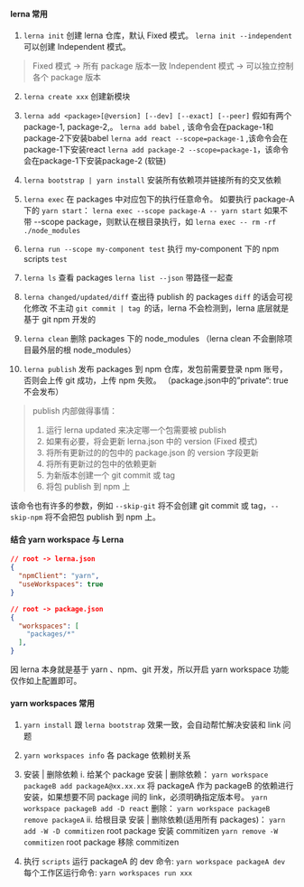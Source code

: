 #### lerna 常用

1. `lerna init`
创建 lerna 仓库，默认 Fixed 模式。 `lerna init --independent` 可以创建 Independent 模式。
> Fixed 模式 -> 所有 package 版本一致
Independent 模式 -> 可以独立控制各个 package 版本

2. `lerna create xxx`
创建新模块

3. `lerna add <package>[@version] [--dev] [--exact] [--peer]`
假如有两个 package-1, package-2,。
`lerna add babel` , 该命令会在package-1和package-2下安装babel
`lerna add react --scope=package-1` ,该命令会在package-1下安装react
`lerna add package-2 --scope=package-1`，该命令会在package-1下安装package-2 (软链)

4. `lerna bootstrap | yarn install`
安装所有依赖项并链接所有的交叉依赖 

5. `lerna exec`
在 packages 中对应包下的执行任意命令。
如要执行 package-A 下的 `yarn start`：
`lerna exec --scope package-A -- yarn start`
如果不带 --scope package，则默认在根目录执行，如
`lerna exec -- rm -rf ./node_modules`

6. `lerna run --scope my-component test`
执行 my-component 下的 npm scripts `test`

7. `lerna ls`
查看 packages
`lerna list --json` 带路径一起查

8. `lerna changed/updated/diff`
查出待 publish 的 packages
`diff` 的话会可视化修改
不主动 `git commit | tag `的话，lerna 不会检测到，lerna 底层就是基于 git npm 开发的

9. `lerna clean`
删除 packages 下的 node_modules
（lerna clean 不会删除项目最外层的根 node_modules）

10. `lerna publish`
发布 packages 到 npm 仓库，发包前需要登录 npm 账号，否则会上传 git 成功，上传 npm 失败。
（package.json中的”private“: true 不会发布）
> publish 内部做得事情：
> 1. 运行 lerna updated 来决定哪一个包需要被 publish
> 2. 如果有必要，将会更新 lerna.json 中的 version (Fixed 模式)
> 3. 将所有更新过的的包中的 package.json 的 version 字段更新
> 4. 将所有更新过的包中的依赖更新
> 5. 为新版本创建一个 git commit 或 tag
> 6. 将包 publish 到 npm 上

该命令也有许多的参数，例如 `--skip-git` 将不会创建 git commit 或 tag，`--skip-npm` 将不会把包 publish 到 npm 上。

#### 结合 yarn workspace 与 Lerna 
```json
// root -> lerna.json
{
  "npmClient": "yarn",
  "useWorkspaces": true
}
```

```json
// root -> package.json
{
  "workspaces": [
    "packages/*"
  ],
}
```

因 lerna 本身就是基于 yarn 、npm、git 开发，所以开启 yarn workspace 功能仅作如上配置即可。

#### yarn workspaces 常用

1. `yarn install`
跟 `lerna bootstrap` 效果一致，会自动帮忙解决安装和 link 问题

2. `yarn workspaces info`
各 package 依赖树关系

3. 安装 | 删除依赖
i. 给某个 package 安装 | 删除依赖：
  `yarn workspace packageB add packageA@xx.xx.xx` 将 packageA 作为 packageB 的依赖进行安装，如果想要不同 package 间的 link，必须明确指定版本号。
  `yarn workspace packageB add -D react`
  删除： `yarn workspace packageB remove packageA`
ii. 给根目录 安装 | 删除依赖(适用所有 packages)：
  `yarn add -W -D commitizen` root package 安装 commitizen
  `yarn remove -W commitizen` root package 移除 commitizen

4. 执行 `scripts`
运行 packageA 的 dev 命令: `yarn workspace packageA dev`
每个工作区运行命令: `yarn workspaces run xxx`


